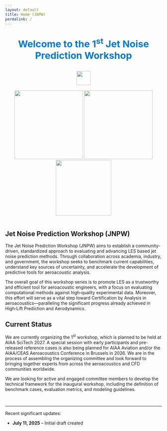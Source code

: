 ```yaml
---
layout: default
title: Home (JNPW)
permalink: /
---
```

<div style="text-align: center; color: #007acc; font-size: 1.9rem; font-weight: bold; margin: 2rem 0;">
  Welcome to the 1<sup>st</sup> Jet Noise Prediction Workshop
</div>
<center>
  <img src="{{'/assets/images/AIAA_logo.png' | relative_url }}" height="45"> 
</center>
<br>
<center>
  <img src="{{'/assets/images/image1.jpeg'     | relative_url}}"  height="220"> 
  <img src="{{'/assets/images/image2.png'      | relative_url}}"  height="220"> 
  <img src="{{'/assets/images/density.png'     | relative_url}}"  height="178">
</center>
<br>

## **Jet Noise Prediction Workshop (JNPW)**
The Jet Noise Prediction Workshop (JNPW) aims to establish a community-driven, standardized approach to evaluating and advancing LES based jet noise prediction methods. Through collaboration across academia, industry, and government, the workshop seeks to benchmark current capabilities, understand key sources of uncertainty, and accelerate the development of predictive tools for aeroacoustic analysis.

The overall goal of this workshop series is to promote LES as a trustworthy and efficient tool for aeroacoustic engineers, with a focus on evaluating computational methods against high‑quality experimental data. Moreover, this effort will serve as a vital step toward Certification by Analysis in aeroacoustics—paralleling the significant progress already achieved in High‑Lift Prediction and Aerodynamics.

## **Current Status**
We are currently organizing the 1<sup>st</sup> workshop, which is planned to be held at AIAA SciTech 2027. A special session with early participants and pre-released reference cases is also being planned for AIAA Aviation and/or the AIAA/CEAS Aeroacoustics Conference in Brussels in 2026. We are in the process of assembling the organizing committee and look forward to bringing together experts from across the aeroacoustics and CFD communities worldwide.


We are looking for active and engaged committee members to develop the technical framework for the inaugural workshop, including the definition of benchmark cases, evaluation metrics, and modeling guidelines.




<br>

---
Recent significant updates:

- **July 11, 2025** – Initial draft created
